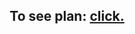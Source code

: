<h2 align="center">
To see plan: <a href="https://https-whoyan.github.io/gdsc_leetcode_event_solutions/day3"> click.</a>
</h2>